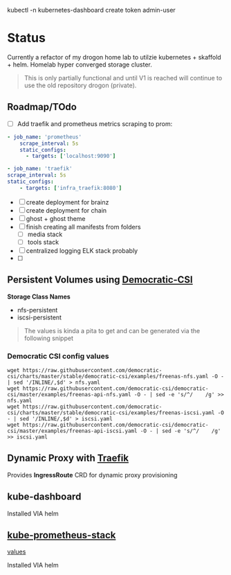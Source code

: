 kubectl -n kubernetes-dashboard create token admin-user
# Status

Currently a refactor of my drogon home lab to utilzie kubernetes + skaffold + helm.  Homelab hyper converged storage cluster.

> This is only partially functional and until V1 is reached will continue to use the old repository drogon (private).


## Roadmap/TOdo

- [ ] Add traefik and prometheus metrics scraping to prom:

```yaml
- job_name: 'prometheus'
    scrape_interval: 5s
    static_configs:
      - targets: ['localhost:9090']

- job_name: 'traefik'
scrape_interval: 5s
static_configs:
    - targets: ['infra_traefik:8080']
```

- [ ] create deployment for brainz
- [ ] create deployment for chain
- [ ] ghost + ghost theme
- [ ] finish creating all manifests from folders
    - [ ] media stack
    - [ ] tools stack
- [ ] centralized logging ELK stack probably
- [ ] 

## Persistent Volumes using [Democratic-CSI](https://github.com/democratic-csi/democratic-csi)

**Storage Class Names**
- nfs-persistent
- iscsi-persistent

> The values is kinda a pita to get and can be generated via the following snippet

### Democratic CSI config values

```shell
wget https://raw.githubusercontent.com/democratic-csi/charts/master/stable/democratic-csi/examples/freenas-nfs.yaml -O - | sed '/INLINE/,$d' > nfs.yaml
wget https://raw.githubusercontent.com/democratic-csi/democratic-csi/master/examples/freenas-api-nfs.yaml -O - | sed -e 's/^/    /g' >> nfs.yaml
wget https://raw.githubusercontent.com/democratic-csi/charts/master/stable/democratic-csi/examples/freenas-iscsi.yaml -O - | sed '/INLINE/,$d' > iscsi.yaml
wget https://raw.githubusercontent.com/democratic-csi/democratic-csi/master/examples/freenas-api-iscsi.yaml -O - | sed -e 's/^/    /g' >> iscsi.yaml
```

## Dynamic Proxy with [Traefik](https://github.com/traefik/traefik-helm-chart)

Provides **IngressRoute** CRD for dynamic proxy provisioning

## kube-dashboard

Installed VIA helm

## [kube-prometheus-stack](https://github.com/prometheus-community/helm-charts/tree/main/charts/kube-prometheus-stack)

[values](https://github.com/prometheus-community/helm-charts/blob/main/charts/kube-prometheus-stack/values.yaml)

Installed VIA helm


